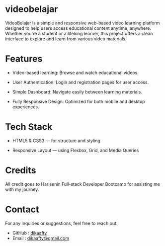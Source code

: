 # videobelajar

VideoBelajar is a simple and responsive web-based video learning platform designed to help users access educational content anytime, anywhere. Whether you're a student or a lifelong learner, this project offers a clean interface to explore and learn from various video materials.

# Features

- Video-based learning: Browse and watch educational videos.

- User Authentication: Login and registration pages for user access.

- Simple Dashboard: Navigate easily between learning materials.

- Fully Responsive Design: Optimized for both mobile and desktop experiences.

# Tech Stack

- HTML5 & CSS3 — for structure and styling

- Responsive Layout — using Flexbox, Grid, and Media Queries

# Credits

All credit goes to Harisenin Full-stack Developer Bootcamp for assisting me with my journey.

# Contact

For any inquiries or suggestions, feel free to reach out:

- GitHub : [dikaafty](https://github.com/dikaafty)
- Email : dikaafty@gmail.com